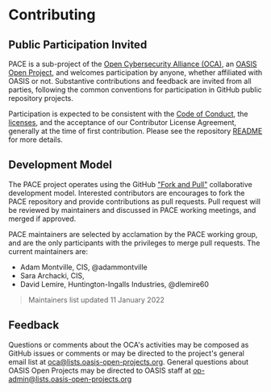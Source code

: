 # Contributing

## <a id="openParticipation">Public Participation Invited</a>

PACE is a sub-project of the [Open Cybersecurity Alliance (OCA)](https://opencybersecurityalliance.org/), an [OASIS Open Project](https://oasis-open-projects.org/), and welcomes participation by anyone, whether affiliated with OASIS or not.  Substantive contributions and feedback are invited from all parties, following the common conventions for participation in GitHub public repository projects.  

Participation is expected to be consistent with the [Code of Conduct](https://github.com/opencybersecurityalliance/oca-admin/blob/master/CODE_OF_CONDUCT.md), the [licenses](https://github.com/opencybersecurityalliance/oca-admin/blob/master/LICENSE.md), and the acceptance of our Contributor License Agreement, generally at the time of first contribution. Please see the repository [README](https://github.com/opencybersecurityalliance/oca-admin/blob/master/README.md) for more details.</p>

## <a id="DevModel">Development Model</a>

The PACE project operates using the GitHub ["Fork and Pull"](https://docs.github.com/en/pull-requests/collaborating-with-pull-requests/getting-started/about-collaborative-development-models#fork-and-pull-model) collaborative development model. Interested contributors are encourages to fork the PACE repository and provide contributions as pull requests. Pull request will be reviewed by maintainers and discussed in PACE working meetings, and merged if approved.

PACE maintainers are selected by acclamation by the PACE working group, and are the only participants with the privileges to merge pull requests. The current maintainers are:

 * Adam Montville, CIS, @adammontville
 * Sara Archacki, CIS, 
 * David Lemire, Huntington-Ingalls Industries, @dlemire60

> Maintainers list updated 11 January 2022

## <a id="feedback">Feedback</a>

Questions or comments about the OCA's activities may be composed as GitHub issues or comments or may be directed to the project's general email list at oca@lists.oasis-open-projects.org. General questions about OASIS Open Projects may be directed to OASIS staff at op-admin@lists.oasis-open-projects.org